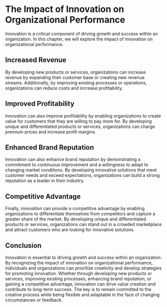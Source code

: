 # The Impact of Innovation on Organizational Performance

Innovation is a critical component of driving growth and success within an organization. In this chapter, we will explore the impact of innovation on organizational performance.

Increased Revenue
-----------------

By developing new products or services, organizations can increase revenue by expanding their customer base or creating new revenue streams. Additionally, by improving existing processes or operations, organizations can reduce costs and increase profitability.

Improved Profitability
----------------------

Innovation can also improve profitability by enabling organizations to create value for customers that they are willing to pay more for. By developing unique and differentiated products or services, organizations can charge premium prices and increase profit margins.

Enhanced Brand Reputation
-------------------------

Innovation can also enhance brand reputation by demonstrating a commitment to continuous improvement and a willingness to adapt to changing market conditions. By developing innovative solutions that meet customer needs and exceed expectations, organizations can build a strong reputation as a leader in their industry.

Competitive Advantage
---------------------

Finally, innovation can provide a competitive advantage by enabling organizations to differentiate themselves from competitors and capture a greater share of the market. By developing unique and differentiated products or services, organizations can stand out in a crowded marketplace and attract customers who are looking for innovative solutions.

Conclusion
----------

Innovation is essential to driving growth and success within an organization. By recognizing the impact of innovation on organizational performance, individuals and organizations can prioritize creativity and develop strategies for promoting innovation. Whether through developing new products or services, improving existing processes, enhancing brand reputation, or gaining a competitive advantage, innovation can drive value creation and contribute to long-term success. The key is to remain committed to the creative process while being flexible and adaptable in the face of changing circumstances or feedback.
